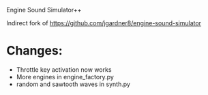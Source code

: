 Engine Sound Simulator++

Indirect fork of https://github.com/jgardner8/engine-sound-simulator

# Changes: #
* Throttle key activation now works
* More engines in engine_factory.py
* random and sawtooth waves in synth.py
